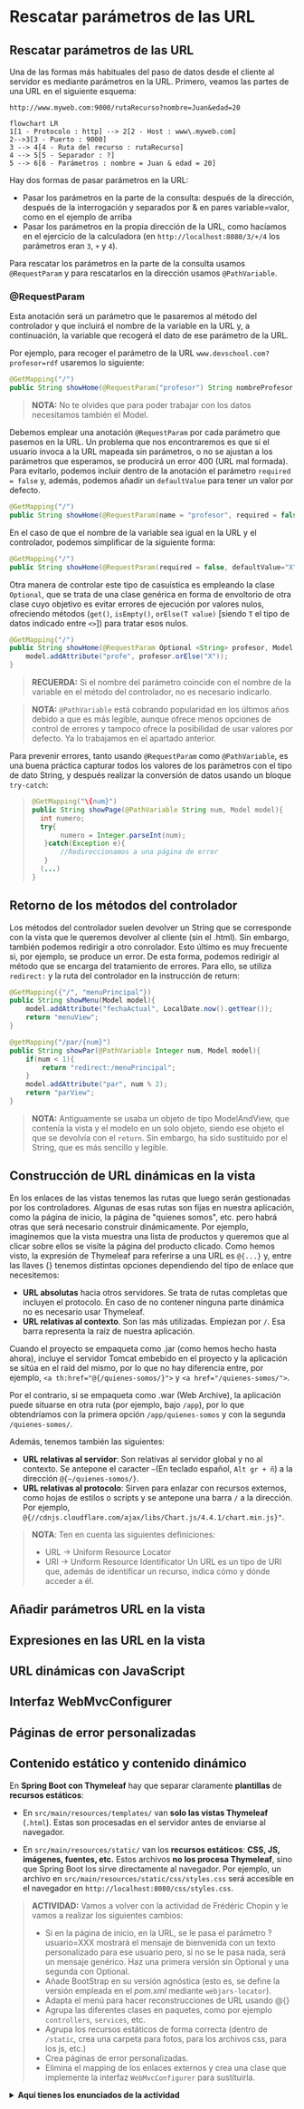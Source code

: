 # Rescatar parámetros de las URL

## Rescatar parámetros de las URL

Una de las formas más habituales del paso de datos desde el cliente al servidor es mediante parámetros en la URL. Primero, veamos las partes de una URL en el siguiente esquema:

```url
http://www.myweb.com:9000/rutaRecurso?nombre=Juan&edad=20
```
```mermaid
flowchart LR
1[1 - Protocolo : http] --> 2[2 - Host : www\.myweb.com]
2-->3[3 - Puerto : 9000]
3 --> 4[4 - Ruta del recurso : rutaRecurso]
4 --> 5[5 - Separador : ?]
5 --> 6[6 - Parámetros : nombre = Juan & edad = 20]
```
Hay dos formas de pasar parámetros en la URL:
* Pasar los parámetros en la parte de la consulta: después de la dirección, después de la interrogación y separados por & en pares variable=valor, como en el ejemplo de arriba
* Pasar los parámetros en la propia dirección de la URL, como hacíamos en el ejercicio de la calculadora (en `http://localhost:8080/3/+/4` los parámetros eran `3`, `+` y `4`).

Para rescatar los parámetros en la parte de la consulta usamos `@RequestParam` y para rescatarlos en la dirección usamos `@PathVariable`. 

### @RequestParam

Esta anotación será un parámetro que le pasaremos al método del controlador y que incluirá el nombre de la variable en la URL y, a continuación, la variable que recogerá el dato de ese parámetro de la URL. 

Por ejemplo, para recoger el parámetro de la URL `www.devschool.com?profesor=rdf` usaremos lo siguiente:

```java
@GetMapping("/")
public String showHome(@RequestParam("profesor") String nombreProfesor, Model model){}
```
> **NOTA:** No te olvides que para poder trabajar con los datos necesitamos también el Model.

Debemos emplear una anotación `@RequestParam` por cada parámetro que pasemos en la URL. Un problema que nos encontraremos es que si el usuario invoca a la URL mapeada sin parámetros, o no se ajustan a los parámetros que esperamos, se producirá un error 400 (URL mal formada). Para evitarlo, podemos incluir dentro de la anotación el parámetro `required = false` y, además, podemos añadir un `defaultValue` para tener un valor por defecto.

```java
@GetMapping("/")
public String showHome(@RequestParam(name = "profesor", required = false, defaultValue="X") String nombreProfesor, Model model){}
```

En el caso de que el nombre de la variable sea igual en la URL y el controlador, podemos simplificar de la siguiente forma:

```java
@GetMapping("/")
public String showHome(@RequestParam(required = false, defaultValue="X") String profesor, Model model){}
```

Otra manera de controlar este tipo de casuística es empleando la clase `Optional`, que se trata de una clase genérica en forma de envoltorio de otra clase cuyo objetivo es evitar errores de ejecución por valores nulos, ofreciendo métodos (`get()`, `isEmpty()`, `orElse(T value)` [siendo `T` el tipo de datos indicado entre `<>`]) para tratar esos nulos.

```java
@GetMapping("/")
public String showHome(@RequestParam Optional <String> profesor, Model model){
    model.addAttribute("profe", profesor.orElse("X"));
}
```
>**RECUERDA:** Si el nombre del parámetro coincide con el nombre de la variable en el método del controlador, no es necesario indicarlo.

> **NOTA:** `@PathVariable` está cobrando popularidad en los últimos años debido a que es más legible, aunque ofrece menos opciones de control de errores y tampoco ofrece la posibilidad de usar valores por defecto. Ya lo trabajamos en el apartado anterior.

Para prevenir errores, tanto usando `@RequestParam` como `@PathVariable`, es una buena práctica capturar todos los valores de los parámetros con el tipo de dato String, y después realizar la conversión de datos usando un bloque `try-catch`:

> ```java
>@GetMapping("\{num}")
>public String showPage(@PathVariable String num, Model model){
>   int numero;
>   try{
>        numero = Integer.parseInt(num);
>    }catch(Exception e){
>        //Redireccionamos a una página de error
>    }
>   (...)
>}
>```
>

## Retorno de los métodos del controlador

Los métodos del controlador suelen devolver un String que se corresponde con la vista que le queremos devolver al cliente (sin el .html). Sin embargo, también podemos redirigir a otro conrolador. Esto último es muy frecuente si, por ejemplo, se produce un error. De esta forma, podemos redirigir al método que se encarga del tratamiento de errores. Para ello, se utiliza `redirect:` y la ruta del controlador en la instrucción de return:
```java
@GetMapping({"/", "menuPrincipal"})
public String showMenu(Model model){
    model.addAttribute("fechaActual", LocalDate.now().getYear());
    return "menuView";
}

@getMapping("/par/{num}")
public String showPar(@PathVariable Integer num, Model model){
    if(num < 1){
        return "redirect:/menuPrincipal";
    }
    model.addAttribute("par", num % 2);
    return "parView";
}
```

> **NOTA:** Antiguamente se usaba un objeto de tipo ModelAndView, que contenía la vista y el modelo en un solo objeto, siendo ese objeto el que se devolvía con el `return`. Sin embargo, ha sido sustituido por el String, que es más sencillo y legible.

## Construcción de URL dinámicas en la vista

En los enlaces de las vistas tenemos las rutas que luego serán gestionadas por los controladores. Algunas de esas rutas son fijas en nuestra aplicación, como la página de inicio, la página de "quienes somos", etc. pero habrá otras que será necesario construir dinámicamente. Por ejemplo, imaginemos que la vista muestra una lista de productos y queremos que al clicar sobre ellos se visite la página del producto clicado. Como hemos visto, la expresión de Thymeleaf para referirse a una URL es `@{...}` y, entre las llaves {} tenemos distintas opciones dependiendo del tipo de enlace que necesitemos:

* **URL absolutas** hacia otros servidores. Se trata de rutas completas que incluyen el protocolo. En caso de no contener ninguna parte dinámica no es necesario usar Thymeleaf.
* **URL relativas al contexto**. Son las más utilizadas. Empiezan por `/`. Esa barra representa la raíz de nuestra aplicación.

Cuando el proyecto se empaqueta como .jar (como hemos hecho hasta ahora), incluye el servidor Tomcat embebido en el proyecto y la aplicación se sitúa en el raíd del mismo, por lo que no hay diferencia entre, por ejemplo, `<a th:href="@{/quienes-somos/}">` y `<a href="/quienes-somos/">`.

Por el contrario, si se empaqueta como .war (Web Archive), la aplicación puede situarse en otra ruta (por ejemplo, bajo `/app`), por lo que obtendríamos con la primera opción `/app/quienes-somos` y con la segunda `/quienes-somos/`.

Además, tenemos también las siguientes:

* **URL relativas al servidor**: Son relativas al servidor global y no al contexto. Se antepone el caracter `~`(En teclado español, `Alt gr + ñ`) a la dirección `@{~/quienes-somos/}`.
* **URL relativas al protocolo**: Sirven para enlazar con recursos externos, como hojas de estilos o scripts y se antepone una barra `/` a la dirección. Por ejemplo, `@{//cdnjs.cloudflare.com/ajax/libs/Chart.js/4.4.1/chart.min.js}"`.

> **NOTA**: Ten en cuenta las siguientes definiciones: 
> * URL -> Uniform Resource Locator
> * URI -> Uniform Resource Identificator
> Un URL es un tipo de URI que, además de identificar un recurso, indica cómo y dónde acceder a él.

## Añadir parámetros URL en la vista

## Expresiones en las URL en la vista

## URL dinámicas con JavaScript

## Interfaz WebMvcConfigurer

## Páginas de error personalizadas

## Contenido estático y contenido dinámico

En **Spring Boot con Thymeleaf** hay que separar claramente **plantillas** de **recursos estáticos**:

* En `src/main/resources/templates/` van **solo las vistas Thymeleaf** (`.html`). Estas son procesadas en el servidor antes de enviarse al navegador.

* En `src/main/resources/static/` van los **recursos estáticos**: **CSS, JS, imágenes, fuentes, etc.** Estos archivos **no los procesa Thymeleaf**, sino que Spring Boot los sirve directamente al navegador. Por ejemplo, un archivo en `src/main/resources/static/css/styles.css` será accesible en el navegador en `http://localhost:8080/css/styles.css`.


> **ACTIVIDAD:** Vamos a volver con la actividad de Frédéric Chopin y le vamos a realizar los siguientes cambios:
> - Si en la página de inicio, en la URL, se le pasa el parámetro ?usuario=XXX mostrará el mensaje de bienvenida con un texto personalizado para ese usuario pero, si no se le pasa nada, será un mensaje genérico. Haz una primera versión sin Optional y una segunda con Optional.
> - Añade BootStrap en su versión agnóstica (esto es, se define la versión empleada en el *pom.xml* mediante `webjars-locator`).
> - Adapta el menú para hacer reconstrucciones de URL usando @{}
> - Agrupa las diferentes clases en paquetes, como por ejemplo `controllers`, `services`, etc.
> - Agrupa los recursos estáticos de forma correcta (dentro de `/static`, crea una carpeta para fotos, para los archivos css, para los js, etc.)
> - Crea páginas de error personalizadas.
> - Elimina el mapping de los enlaces externos y crea una clase que implemente la interfaz `WebMvcConfigurer` para sustituirla.

<details>
<summary><b>Aquí tienes los enunciados de la actividad</b></summary>

> **ACTIVIDAD:**
> Crea un nuevo proyecto basado en Frédéric Chopin. Pasa datos dinámicos a las plantillas de Thymeleaf usando un `Model`.
>
> * La página de inicio puede mostrar el año actual (p. ej., @2025) utilizando `LocalDate.now()`.
> * En la página de repertorio, lista las piezas utilizando una clase o un record `MusicalPiece` con título, compositor, año e instrumentación.
> * Más adelante, estos datos se guardarán en una base de datos.
>
> Adapta todas las vistas siempre que sea posible.
>
> Tu ejercicio debe cumplir los siguientes requisitos:
>
> * **Crear un modelo de datos para guardar la información sobre las Piezas Musicales**. Puedes usar clases, records, arrays o algo similar. Ten en cuenta que necesitas usar una Colección basada en este tipo de datos (por lo tanto, clases o records serán más fáciles).
> * **Usar fragmentos** para el `<head>`. Utiliza al menos una vez la etiqueta `<th:block>`.
> * **Usar el operador Elvis** para comprobar si un valor es nulo o no.
> * Usar al menos una vez una condición y una iteración.
>
>   * Por ejemplo, como condición podrías aplicar una clase CSS diferente si una pieza musical es una *pieza para piano solo* o un *concierto para piano*.
>   * Por supuesto, el lugar más sencillo para implementar la iteración es al listar las piezas musicales.
> * Configurar `spring.thymeleaf.cache=false` en `application.properties` y el atributo `xmlns` en la etiqueta `<html>`.
> * **Usar `th:href` y `th:src`** en lugar de los atributos HTML `href` y `src`.
>
> Tendrás que explicar cómo has hecho todo esto en la memoria que entregarás junto con el proyecto.

<details>
<summary><b>Actividades anteriores<b></summary>

> **Actividad:**
> Toma el proyecto anterior y desarrolla una clase de tipo `@Controller` que contenga diferentes @GetMapping con las rutas que quieras que devuelvan las vistas solicitadas.
>
> a) ¿Tienes que cambiar la ubicación de las vistas? ¿Por qué?
> b) ¿Tienes que cambiar el código HTML del menú de navegación de las páginas?
> c) ¿Tienen que llamarse igual las rutas del GetMapping y las vistas?
>
> La página index será servida para las URL: /index, /home o, simplemente, /. Como las rutas y las vistas no tienen por qué llamarse igual, renombra las vistas con el sufijo "View" (por ejemplo, indexView.html). Así podemos distinguir bien por el propio nombre lo que es una vista y lo que es una ruta o URL gestionada por el controlador.


<details>
<summary>El enunciado del proyecto anterior era este:</summary>

> Crea un segundo proyecto a partir de https://start.spring.io con las mismas características que el anterior. En este caso, consistirá en una web estática sobre Frédeic Chopin.
>
> - index.html con una biografía general (puedes extraer información de la [Wikipedia](https://es.wikipedia.org/wiki/Fr%C3%A9d%C3%A9ric_Chopin) y resumirla). Interesan los datos referentes a su nacimiento y fallecimiento, así como los lugares donde ejerció su actividad profesional. Habla de su mujer George Sand y de su paso por Mallorca, así de como cualquier dato que consideres importante o curioso.
>- repertorio.html con la lista de piezas más relevantes del compositor. Añade enlaces a las partituras seleccionadas que estén en [imslp.org](https://imslp.org/wiki/Category:Chopin,_Fr%C3%A9d%C3%A9ric), así como vídeos de interpretaciones en youtube o en el propio imslp para cada una.
>- galeria-imagenes.html con fotos y cuadros relevantes. Puedes extraerlas de la Wikipedia.
>- enlaces-externos.html con enlaces relevantes para la página web. Puedes añadir los de su página de Wikipedia e imslp.org, así como de algún artículo que encuentres por internet.
>
> El contenido de la página puede estar en castellano, aunque puedes usar un chatbot o un traductor para traducirlo al inglés.
</details>
</details>
</details>


